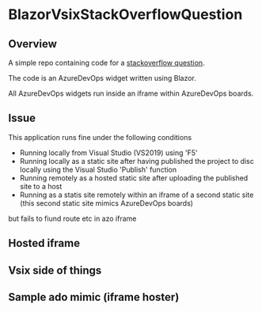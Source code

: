 # BlazorVsixStackOverflowQuestion

## Overview 

A simple repo containing code for a [stackoverflow question](https://stackoverflow.com/questions/55424046/unable-to-set-apk-meta-data-using-google-api-dot-net-client).

The code is an AzureDevOps widget written using Blazor.

All AzureDevOps widgets run inside an iframe within AzureDevOps boards.

## Issue 
This application runs fine under the following conditions
 - Running locally from Visual Studio (VS2019) using 'F5'
 - Running locally as a static site after having published the project to disc locally using the Visual Studio 'Publish' function
 - Running remotely as a hosted static site after uploading the published site to a host
 - Running as a statis site remotely within an iframe of a second static site (this second static site mimics AzureDevOps boards)

 but fails to fiund route etc in azo iframe

 ## Hosted iframe 

 ## Vsix side of things

 ## Sample ado mimic (iframe hoster)

